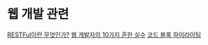 # 웹 개발 관련

[RESTFul이란 무엇인가?](http://blog.remotty.com/blog/2014/01/28/lets-study-rest/)
[웹 개발자의 10가지 흔한 실수](http://code.tutsplus.com/ko/articles/10-common-web-developer-mistakes--cms-24791)
[코드 블록 하이라이팅](http://blog.gaerae.com/2015/09/google-code-prettify.html)
